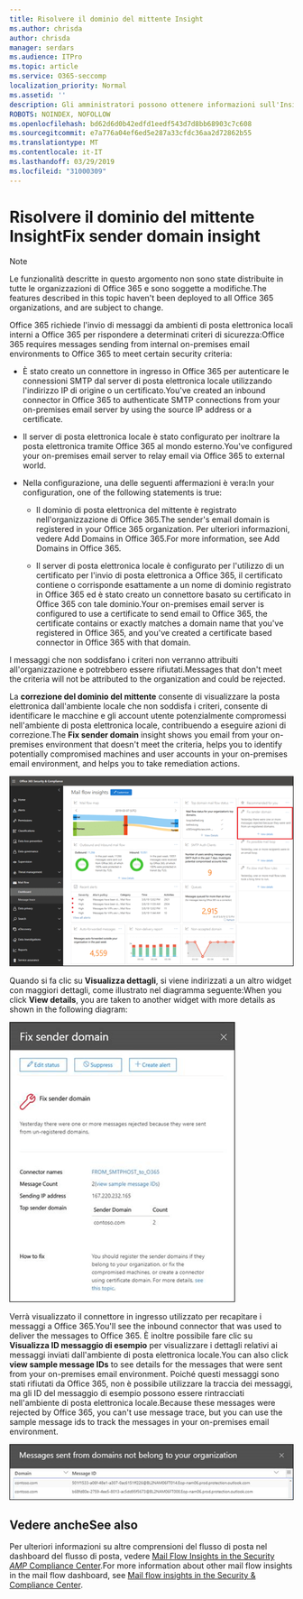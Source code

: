 ```yaml
---
title: Risolvere il dominio del mittente Insight
ms.author: chrisda
author: chrisda
manager: serdars
ms.audience: ITPro
ms.topic: article
ms.service: O365-seccomp
localization_priority: Normal
ms.assetid: ''
description: Gli amministratori possono ottenere informazioni sull'Insight del dominio del mittente Fix nel dashboard del flusso di posta nel centro sicurezza & Compliance.
ROBOTS: NOINDEX, NOFOLLOW
ms.openlocfilehash: bd62d6d0b42edfd1eedf543d7d8bb68903c7c608
ms.sourcegitcommit: e7a776a04ef6ed5e287a33cfdc36aa2d72862b55
ms.translationtype: MT
ms.contentlocale: it-IT
ms.lasthandoff: 03/29/2019
ms.locfileid: "31000309"
---
```

# <a name="fix-sender-domain-insight"></a><span data-ttu-id="629fe-103">Risolvere il dominio del mittente Insight</span><span class="sxs-lookup"><span data-stu-id="629fe-103">Fix sender domain insight</span></span>

> [!NOTE]
> <span data-ttu-id="629fe-104">Le funzionalità descritte in questo argomento non sono state distribuite in tutte le organizzazioni di Office 365 e sono soggette a modifiche.</span><span class="sxs-lookup"><span data-stu-id="629fe-104">The features described in this topic haven't been deployed to all Office 365 organizations, and are subject to change.</span></span>

<span data-ttu-id="629fe-105">Office 365 richiede l'invio di messaggi da ambienti di posta elettronica locali interni a Office 365 per rispondere a determinati criteri di sicurezza:</span><span class="sxs-lookup"><span data-stu-id="629fe-105">Office 365 requires messages sending from internal on-premises email environments to Office 365 to meet certain security criteria:</span></span>

- <span data-ttu-id="629fe-106">È stato creato un connettore in ingresso in Office 365 per autenticare le connessioni SMTP dal server di posta elettronica locale utilizzando l'indirizzo IP di origine o un certificato.</span><span class="sxs-lookup"><span data-stu-id="629fe-106">You've created an inbound connector in Office 365 to authenticate SMTP connections from your on-premises email server by using the source IP address or a certificate.</span></span>

- <span data-ttu-id="629fe-107">Il server di posta elettronica locale è stato configurato per inoltrare la posta elettronica tramite Office 365 al mondo esterno.</span><span class="sxs-lookup"><span data-stu-id="629fe-107">You've configured your on-premises email server to relay email via Office 365 to external world.</span></span>

- <span data-ttu-id="629fe-108">Nella configurazione, una delle seguenti affermazioni è vera:</span><span class="sxs-lookup"><span data-stu-id="629fe-108">In your configuration, one of the following statements is true:</span></span>

  - <span data-ttu-id="629fe-109">Il dominio di posta elettronica del mittente è registrato nell'organizzazione di Office 365.</span><span class="sxs-lookup"><span data-stu-id="629fe-109">The sender's email domain is registered in your Office 365 organization.</span></span> <span data-ttu-id="629fe-110">Per ulteriori informazioni, vedere Add Domains in Office 365.</span><span class="sxs-lookup"><span data-stu-id="629fe-110">For more information, see Add Domains in Office 365.</span></span>

  - <span data-ttu-id="629fe-111">Il server di posta elettronica locale è configurato per l'utilizzo di un certificato per l'invio di posta elettronica a Office 365, il certificato contiene o corrisponde esattamente a un nome di dominio registrato in Office 365 ed è stato creato un connettore basato su certificato in Office 365 con tale dominio.</span><span class="sxs-lookup"><span data-stu-id="629fe-111">Your on-premises email server is configured to use a certificate to send email to Office 365, the certificate contains or exactly matches a domain name that you've registered in Office 365, and you've created a certificate based connector in Office 365 with that domain.</span></span> 

<span data-ttu-id="629fe-112">I messaggi che non soddisfano i criteri non verranno attribuiti all'organizzazione e potrebbero essere rifiutati.</span><span class="sxs-lookup"><span data-stu-id="629fe-112">Messages that don't meet the criteria will not be attributed to the organization and could be rejected.</span></span>

<span data-ttu-id="629fe-113">La **correzione del dominio del mittente** consente di visualizzare la posta elettronica dall'ambiente locale che non soddisfa i criteri, consente di identificare le macchine e gli account utente potenzialmente compromessi nell'ambiente di posta elettronica locale, contribuendo a eseguire azioni di correzione.</span><span class="sxs-lookup"><span data-stu-id="629fe-113">The **Fix sender domain** insight shows you email from your on-premises environment that doesn't meet the criteria, helps you to identify potentially compromised machines and user accounts in your on-premises email environment, and helps you to take remediation actions.</span></span>

![L'Insight del dominio del mittente Fix nel dashboard del flusso di posta nel centro sicurezza & Compliance](media/sender-domain-insight-selected.png)

<span data-ttu-id="629fe-115">Quando si fa clic su **Visualizza dettagli**, si viene indirizzati a un altro widget con maggiori dettagli, come illustrato nel diagramma seguente:</span><span class="sxs-lookup"><span data-stu-id="629fe-115">When you click **View details**, you are taken to another widget with more details as shown in the following diagram:</span></span>

![Il widget dettagli nell'Insight del dominio del mittente FIX](media/sender-domain-view-details.png)

<span data-ttu-id="629fe-117">Verrà visualizzato il connettore in ingresso utilizzato per recapitare i messaggi a Office 365.</span><span class="sxs-lookup"><span data-stu-id="629fe-117">You'll see the inbound connector that was used to deliver the messages to Office 365.</span></span> <span data-ttu-id="629fe-118">È inoltre possibile fare clic su **Visualizza ID messaggio di esempio** per visualizzare i dettagli relativi ai messaggi inviati dall'ambiente di posta elettronica locale.</span><span class="sxs-lookup"><span data-stu-id="629fe-118">You can also click **view sample message IDs** to see details for the messages that were sent from your on-premises email environment.</span></span> <span data-ttu-id="629fe-119">Poiché questi messaggi sono stati rifiutati da Office 365, non è possibile utilizzare la traccia dei messaggi, ma gli ID del messaggio di esempio possono essere rintracciati nell'ambiente di posta elettronica locale.</span><span class="sxs-lookup"><span data-stu-id="629fe-119">Because these messages were rejected by Office 365, you can't use message trace, but you can use the sample message ids to track the messages in your on-premises email environment.</span></span>

![Visualizzare gli ID dei messaggi di esempio nell'Insight del dominio del mittente FIX](media/sender-domain-view-sample-message-ids.png)

## <a name="see-also"></a><span data-ttu-id="629fe-121">Vedere anche</span><span class="sxs-lookup"><span data-stu-id="629fe-121">See also</span></span>

<span data-ttu-id="629fe-122">Per ulteriori informazioni su altre comprensioni del flusso di posta nel dashboard del flusso di posta, vedere [Mail Flow Insights in the Security _AMP_ Compliance Center](mail-flow-insights-v2.md).</span><span class="sxs-lookup"><span data-stu-id="629fe-122">For more information about other mail flow insights in the mail flow dashboard, see [Mail flow insights in the Security & Compliance Center](mail-flow-insights-v2.md).</span></span>
